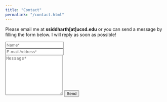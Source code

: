 ```yaml
---
title: "Contact"
permalink: "/contact.html"
---
```


<form action="https://formspree.io/ssiddharth@ucsd.edu" method="POST">    
<p class="mb-4">Please email me at <b>ssiddharth[at]ucsd.edu</b> or you can send a message by filling the form below. I will reply as soon as possible!</p>
<div class="form-group row">
<div class="col-md-6">
<input class="form-control" type="text" name="name" placeholder="Name*" required>
</div>
<div class="col-md-6">
<input class="form-control" type="email" name="_replyto" placeholder="E-mail Address*" required>
</div>
</div>
<textarea rows="8" class="form-control mb-3" name="message" placeholder="Message*" required></textarea>    
<input class="btn btn-success" type="submit" value="Send">
</form>